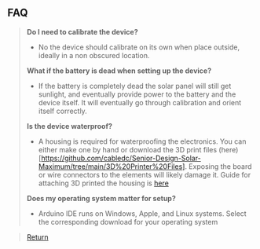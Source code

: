 ## FAQ
> **Do I need to calibrate the device?**
> 
> - No the device should calibrate on its own when place outside, ideally in a non obscured location.
>   
> **What if the battery is dead when setting up the device?**
> 
> - If the battery is completely dead the solar panel will still get sunlight, and eventually provide power to the battery and the device itself. It will eventually go through calibration and orient itself correctly.
>   
> **Is the device waterproof?**
> 
> - A housing is required for waterproofing the electronics. You can either make one by hand or download the 3D print files (here)[https://github.com/cabledc/Senior-Design-Solar-Maximum/tree/main/3D%20Printer%20Files]. Exposing the board or wire connectors to the elements will likely damage it. Guide for attaching 3D printed the housing is [here](https://github.com/cabledc/Senior-Design-Solar-Maximum/blob/main/User%20Documentation/3D%20Printed%20Housing%20Setup.md)
>   
> **Does my operating system matter for setup?**
> 
> - Arduino IDE runs on Windows, Apple, and Linux systems. Select the corresponding download for your operating system

> [Return](https://github.com/cabledc/Senior-Design-Solar-Maximum/tree/main](https://github.com/cabledc/Senior-Design-Solar-Maximum/tree/main?tab=readme-ov-file#user-documentation)https://github.com/cabledc/Senior-Design-Solar-Maximum/tree/main?tab=readme-ov-file#user-documentation)

